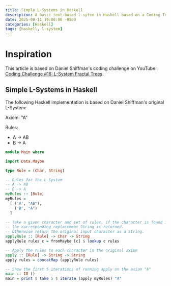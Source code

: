 ```yaml
---
title: Simple L-Systems in Haskell
description: A basic text-based l-sytem in Haskell based on a Coding Train episode
date: 2025-08-11 19:00:00 -0500
categories: [Haskell]
tags: [haskell, l-system]
---
```


# Inspiration

This article is based on Daniel Shiffman's coding challenge on YouTube: [Coding Challenge #16: L-System Fractal Trees](https://www.youtube.com/watch?v=E1B4UoSQMFw).

## Simple L-Systems in Haskell

The following Haskell implementation is based on Daniel Shiffman's original L-System:

Axiom: "A"

Rules:
 - A -> AB
 - B -> A

```haskell
module Main where

import Data.Maybe

type Rule = (Char, String)

-- Rules for the L-System
-- A -> AB
-- B -> A
myRules :: [Rule]
myRules =
  [ ('A', "AB"),
    ('B', "A")
  ]

-- Take a given character and set of rules, if the character is found in the rules
-- the corresponding replacement String is returned.
-- Otherwise return the original input character as a String.
applyRule :: [Rule] -> Char -> String
applyRule rules c = fromMaybe [c] $ lookup c rules

-- Apply the rules to each character in the original axiom
apply :: [Rule] -> String -> String
apply rules = concatMap (applyRule rules)

-- Show the first 5 iterations of running apply on the axiom "A"
main :: IO ()
main = print $ take 5 $ iterate (apply myRules) "A"
```
